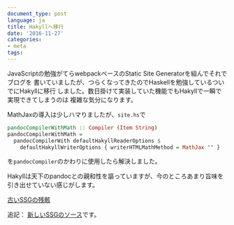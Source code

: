 ```yaml
---
document_type: post
language: ja
title: Hakyllへ移行
date: '2016-11-27'
categories:
- meta
tags:
---
```


JavaScriptの勉強がてらwebpackベースのStatic Site Generatorを組んでそれでブログを
書いていましたが、つらくなってきたのでHaskellを勉強しているついでにHakyllに移行
しました。数日掛けて実装していた機能でもHakyllで一瞬で実現できてしまうのは
複雑な気分になります。

MathJaxの導入は少しハマりましたが、```site.hs```で

```haskell
pandocCompilerWithMath :: Compiler (Item String)
pandocCompilerWithMath =
  pandocCompilerWith defaultHakyllReaderOptions $
    defaultHakyllWriterOptions { writerHTMLMathMethod = MathJax "" }
```

を```pandocCompiler```のかわりに使用したら解決しました。

Hakyllは天下のpandocとの親和性を謳っていますが、今のところあまり旨味を
引き出せていない感じがします。

[古いSSGの残骸](https://github.com/mt-caret/nemui-ssg)

追記： [新しいSSGのソース](https://github.com/mt-caret/blog_src)です。
